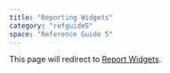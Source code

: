 ```yaml
---
title: "Reporting Widgets"
category: "refguide5"
space: "Reference Guide 5"
---
```

This page will redirect to [Report Widgets](Report+Widgets).